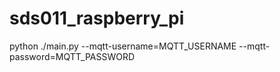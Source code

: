 # sds011_raspberry_pi

python ./main.py --mqtt-username=MQTT_USERNAME --mqtt-password=MQTT_PASSWORD
